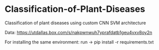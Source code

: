 # Classification-of-Plant-Diseases
Classification of plant diseases using custom CNN SVM architecture


Data: https://utdallas.box.com/s/nakpwnwuh7yprafdatb1geu4vxv8oy2n 

For installing the same environment: run -> pip install -r requirements.txt
